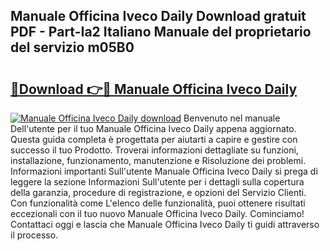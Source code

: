 ## Manuale Officina Iveco Daily Download gratuit PDF - Part-Ia2 Italiano Manuale del proprietario del servizio m05B0

# <h2><a href="http://dfa7t0u.blite.top/?on=Manuale+Officina+Iveco+Daily">🔗Download 👉🔴 Manuale Officina Iveco Daily</a></h2>

[![Manuale Officina Iveco Daily download](https://i.imgur.com/lujVjoI.png)](http://dfa7t0u.blite.top/?on=Manuale+Officina+Iveco+Daily)
Benvenuto nel manuale Dell'utente per il tuo Manuale Officina Iveco Daily appena aggiornato. Questa guida completa è progettata per aiutarti a capire e gestire con successo il tuo Prodotto. Troverai informazioni dettagliate su funzioni, installazione, funzionamento, manutenzione e Risoluzione dei problemi. Informazioni importanti Sull'utente Manuale Officina Iveco Daily si prega di leggere la sezione Informazioni Sull'utente per i dettagli sulla copertura della garanzia, procedure di registrazione, e opzioni del Servizio Clienti. Con funzionalità come L'elenco delle funzionalità, puoi ottenere risultati eccezionali con il tuo nuovo Manuale Officina Iveco Daily. Cominciamo! Contattaci oggi e lascia che Manuale Officina Iveco Daily ti guidi attraverso il processo.
